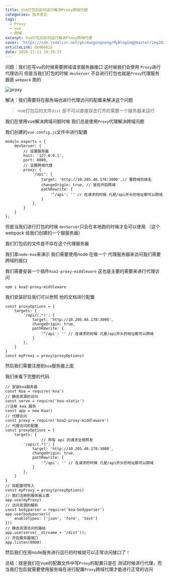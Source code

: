 ```yaml
---
title: Vue打包后如何运行解决Proxy跨域代理
categories: 技术笔记
tags:
  - Proxy
  - vue
  - 跨域
excerpt: Vue打包后如何运行解决Proxy跨域代理
cover: 'https://cdn.jsdelivr.net/gh/duogongneng/MyBlogImg@master/img20201111195847.png'
articleLink: de96662a
date: 2020-11-11 19:39:33
---
```


问题：我们在写vu的时候需要跨域请求服务器接口 这时候我们会使用 `Proxy`进行代理访问 但是当我们打包的时候 `devServer` 不会进行打包也就是`Proxy`代理服务器是 `webpack` 跑的

![proxy](https://cdn.jsdelivr.net/gh/duogongneng/MyBlogImg@master/imgimage-20201111200039864.png)

解决：我们需要将在服务端也进行代理访问的配置来解决这个问题

> vue打包后的文件`dist` 是不可以直接双击打开的需要一个服务器来运行

我们在使用vue解决跨域问题时候 我们总是使用`Proxy`代理解决跨域问题

我们创建的`vue.config.js`文件中进行配置

```
module.exports = {
    devServer: {
        // 设置服务器
        host: '127.0.0.1',
        port: 8080,
        // 设置跨域代理
        proxy: {
            '/api': {
                target: 'http://10.205.46.178:3000',// 要跨域的域名
                changeOrigin: true, // 是否开启跨域
                pathRewrite: {
                    '^/api': '' // 在请求的时候 凡是/api开头的地址都可以跨域
                }
            },
        }
    }
};
```

但是当我们进行打包的时候 `devServer`只会在本地跑的时候才会可以使用 （这个webpack 给我们创建的一个服服务器）

我们打包后的文件是不存在这个代理服务器

我们拿`node-koa`来演示 我们需要使用node 在做一个 代理服务器来访问我们需要跨域的接口

我们需要安装一个插件`koa2-proxy-middleware` 这也是主要的需要来进行代理访问

```
npm i koa2-proxy-middleware
```

我们安装好后我们可以参照 他的文档进行配置

```
const proxyOptions = {
    targets: {
        '/api/(.*)': {
            target: 'http://10.205.46.178:3000',
            changeOrigin: true,
            pathRewrite: {
                '^/api': '' // 在请求的时候 凡是/api开头的地址都可以跨域
            }
        },
    }
}
const myProxy = proxy(proxyOptions)
```

然后我们需要注册到`koa`服务器上面

我们来看下完整的代码

```
// 安装koa服务器
const Koa = require('koa')
// 静态资源的访问
const serve = require('koa-static')
//注册 koa 服务
const app = new Koa()
// 代理访问
const proxy = require('koa2-proxy-middleware')
// 代理访问的配置
const proxyOptions = {
    targets: {
    			// 带有 api 的请求全部转发
        '/api/(.*)': {
            target: 'http://10.205.46.178:3000',
            changeOrigin: true,
            pathRewrite: {
                '^/api': '' // 在请求的时候 凡是/api开头的地址都可以跨域
            }
        },
    }
}
// 将配置项导入
const myProxy = proxy(proxyOptions)
// 我们注册到服务器上面
app.use(myProxy)
// 访问资源的解析
const bodyparser = require('koa-bodyparser')
app.use(bodyparser({
    enableTypes: ['json', 'form', 'text']
}))
// 静态资源访问的路经
app.use(serve(__dirname + '/dist'));
// 开启服务器端口
app.listen(8080)
```

然后我们在用node服务进行运行的时候就可以正常访问接口了！



总结：就是我们在vue的配置文件中写`Proxy`的配置只是在 测试时候进行代理，而当我打包后就需要使用服务端在进行配置`Proxy`跨域代理才能进行正常的访问